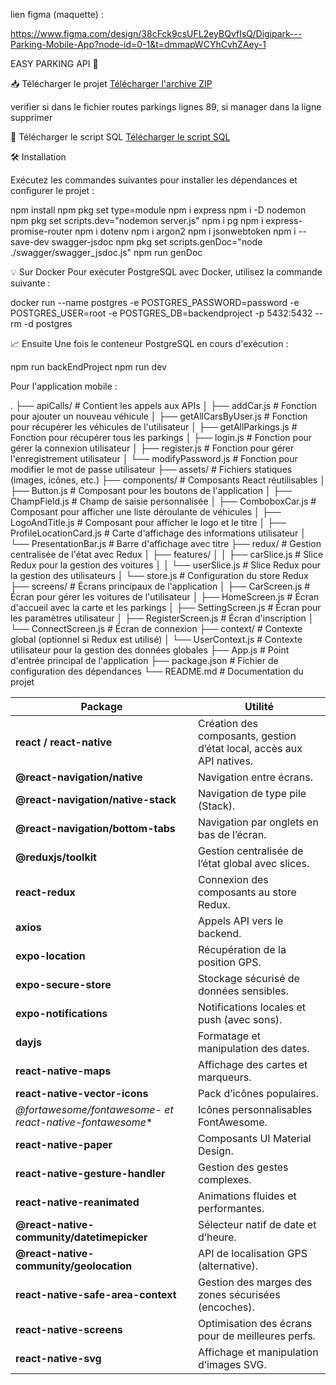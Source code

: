 

lien figma (maquette) : 

https://www.figma.com/design/38cFck9csUFL2eyBQvfIsQ/Digipark---Parking-Mobile-App?node-id=0-1&t=dmmapWCYhCvhZAey-1

EASY PARKING API 🚀

📥 Télécharger le projet
[Télécharger l'archive ZIP](./Easy-Parking-API-main.zip)

verifier si dans le fichier routes parkings lignes 89, si manager dans la ligne supprimer

📂 Télécharger le script SQL
[Télécharger le script SQL](./scriptSql.txt)

🛠️ Installation


Exécutez les commandes suivantes pour installer les dépendances et configurer le projet :

npm install
npm pkg set type=module
npm i express
npm i -D nodemon
npm pkg set scripts.dev="nodemon server.js"
npm i pg
npm i express-promise-router
npm i dotenv
npm i argon2
npm i jsonwebtoken
npm i --save-dev swagger-jsdoc
npm pkg set scripts.genDoc="node ./swagger/swagger_jsdoc.js"
npm run genDoc

💡 Sur Docker Pour exécuter PostgreSQL avec Docker, utilisez la commande suivante :

docker run --name postgres -e POSTGRES_PASSWORD=password -e POSTGRES_USER=root -e POSTGRES_DB=backendproject -p 5432:5432 --rm -d postgres

📈 Ensuite Une fois le conteneur PostgreSQL en cours d'exécution :

npm run backEndProject
npm run dev

Pour l'application mobile :

. ├── apiCalls/ # Contient les appels aux APIs │ ├── addCar.js # Fonction pour ajouter un nouveau véhicule │ ├── getAllCarsByUser.js # Fonction pour récupérer les véhicules de l'utilisateur │ ├── getAllParkings.js # Fonction pour récupérer tous les parkings │ ├── login.js # Fonction pour gérer la connexion utilisateur │ ├── register.js # Fonction pour gérer l'enregistrement utilisateur │ └── modifyPassword.js # Fonction pour modifier le mot de passe utilisateur ├── assets/ # Fichiers statiques (images, icônes, etc.) ├── components/ # Composants React réutilisables │ ├── Button.js # Composant pour les boutons de l'application │ ├── ChampField.js # Champ de saisie personnalisée │ ├── ComboboxCar.js # Composant pour afficher une liste déroulante de véhicules │ ├── LogoAndTitle.js # Composant pour afficher le logo et le titre │ ├── ProfileLocationCard.js # Carte d'affichage des informations utilisateur │ └── PresentationBar.js # Barre d'affichage avec titre ├── redux/ # Gestion centralisée de l'état avec Redux │ ├── features/ │ │ ├── carSlice.js # Slice Redux pour la gestion des voitures │ │ └── userSlice.js # Slice Redux pour la gestion des utilisateurs │ └── store.js # Configuration du store Redux ├── screens/ # Écrans principaux de l'application │ ├── CarScreen.js # Écran pour gérer les voitures de l'utilisateur │ ├── HomeScreen.js # Écran d'accueil avec la carte et les parkings │ ├── SettingScreen.js # Écran pour les paramètres utilisateur │ ├── RegisterScreen.js # Écran d'inscription │ └── ConnectScreen.js # Écran de connexion ├── context/ # Contexte global (optionnel si Redux est utilisé) │ └── UserContext.js # Contexte utilisateur pour la gestion des données globales ├── App.js # Point d'entrée principal de l'application ├── package.json # Fichier de configuration des dépendances └── README.md # Documentation du projet

| **Package**                                                 | **Utilité**                                                           |
| ----------------------------------------------------------- | --------------------------------------------------------------------- |
| **react / react-native**                                    | Création des composants, gestion d’état local, accès aux API natives. |
| **@react-navigation/native**                                | Navigation entre écrans.                                              |
| **@react-navigation/native-stack**                          | Navigation de type pile (Stack).                                      |
| **@react-navigation/bottom-tabs**                           | Navigation par onglets en bas de l’écran.                             |
| **@reduxjs/toolkit**                                        | Gestion centralisée de l’état global avec slices.                     |
| **react-redux**                                             | Connexion des composants au store Redux.                              |
| **axios**                                                   | Appels API vers le backend.                                           |
| **expo-location**                                           | Récupération de la position GPS.                                      |
| **expo-secure-store**                                       | Stockage sécurisé de données sensibles.                               |
| **expo-notifications**                                      | Notifications locales et push (avec sons).                            |
| **dayjs**                                                   | Formatage et manipulation des dates.                                  |
| **react-native-maps**                                       | Affichage des cartes et marqueurs.                                    |
| **react-native-vector-icons**                               | Pack d’icônes populaires.                                             |
| **@fortawesome/fontawesome-* et react-native-fontawesome*\* | Icônes personnalisables FontAwesome.                                  |
| **react-native-paper**                                      | Composants UI Material Design.                                        |
| **react-native-gesture-handler**                            | Gestion des gestes complexes.                                         |
| **react-native-reanimated**                                 | Animations fluides et performantes.                                   |
| **@react-native-community/datetimepicker**                  | Sélecteur natif de date et d’heure.                                   |
| **@react-native-community/geolocation**                     | API de localisation GPS (alternative).                                |
| **react-native-safe-area-context**                          | Gestion des marges des zones sécurisées (encoches).                   |
| **react-native-screens**                                    | Optimisation des écrans pour de meilleures perfs.                     |
| **react-native-svg**                                        | Affichage et manipulation d’images SVG.                               |

